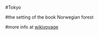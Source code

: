#Tokyo

#the setting of the book Norwegian forest

#more info at [wikivoyage](https://en.wikivoyage.org/wiki/Tokyo)

